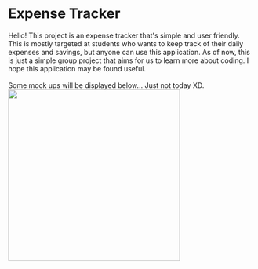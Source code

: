 # Expense Tracker

Hello! This project is an expense tracker that's simple and user friendly. This is mostly targeted at students
who wants to keep track of their daily expenses and savings, but anyone can use this application. As of now,
this is just a simple group project that aims for us to learn more about coding. I hope this application may
be found useful.
<br/>
<br/>
Some mock ups will be displayed below... Just not today XD.
<br/>
<img src="https://github.com/YxaBlue/BitBudget/assets/170600520/462bca02-7046-4c5d-a193-15a1686b2d39" width="350" height="350">
